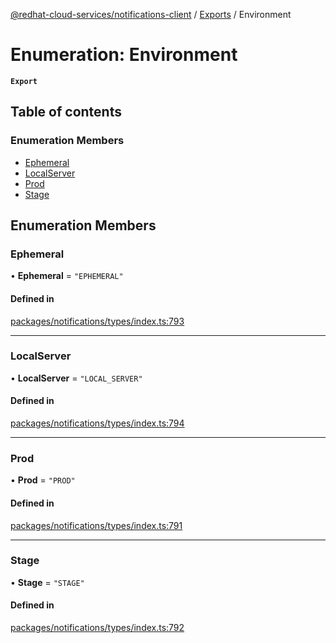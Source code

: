 [@redhat-cloud-services/notifications-client](../README.md) / [Exports](../modules.md) / Environment

# Enumeration: Environment

**`Export`**

## Table of contents

### Enumeration Members

- [Ephemeral](Environment.md#ephemeral)
- [LocalServer](Environment.md#localserver)
- [Prod](Environment.md#prod)
- [Stage](Environment.md#stage)

## Enumeration Members

### Ephemeral

• **Ephemeral** = ``"EPHEMERAL"``

#### Defined in

[packages/notifications/types/index.ts:793](https://github.com/mkholjuraev/javascript-clients/blob/master/packages/notifications/types/index.ts#L793)

___

### LocalServer

• **LocalServer** = ``"LOCAL_SERVER"``

#### Defined in

[packages/notifications/types/index.ts:794](https://github.com/mkholjuraev/javascript-clients/blob/master/packages/notifications/types/index.ts#L794)

___

### Prod

• **Prod** = ``"PROD"``

#### Defined in

[packages/notifications/types/index.ts:791](https://github.com/mkholjuraev/javascript-clients/blob/master/packages/notifications/types/index.ts#L791)

___

### Stage

• **Stage** = ``"STAGE"``

#### Defined in

[packages/notifications/types/index.ts:792](https://github.com/mkholjuraev/javascript-clients/blob/master/packages/notifications/types/index.ts#L792)
